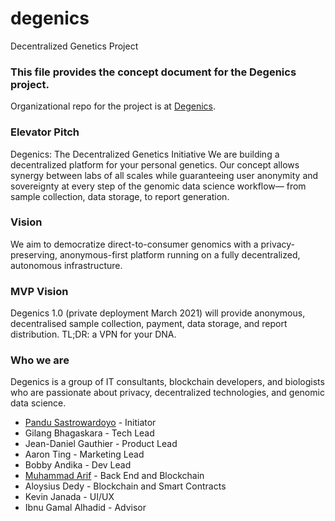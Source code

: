 # degenics
Decentralized Genetics Project

### This file provides the concept document for the Degenics project.

Organizational repo for the project is at [Degenics](github.com/Degenics).

### Elevator Pitch

Degenics: The Decentralized Genetics Initiative
We are building a decentralized platform for your personal genetics.
Our concept allows synergy between labs of all scales while guaranteeing user anonymity and sovereignty at every step of the genomic data science workflow—
from sample collection, data storage, to report generation.

### Vision

We aim to democratize direct-to-consumer genomics with a privacy-preserving, anonymous-first platform running on a fully decentralized, autonomous infrastructure.

### MVP Vision

Degenics 1.0 (private deployment March 2021) will provide anonymous, decentralised sample collection, payment, data storage, and report distribution. 
TL;DR: a VPN for your DNA.

### Who we are

Degenics is a group of IT consultants, blockchain developers, and biologists who are passionate about privacy, decentralized technologies, and genomic data science.

* [Pandu Sastrowardoyo](github.com/Decentricity) - Initiator
* Gilang Bhagaskara - Tech Lead
* Jean-Daniel Gauthier - Product Lead
* Aaron Ting - Marketing Lead
* Bobby Andika - Dev Lead
* [Muhammad Arif](github.com/marcondol) - Back End and Blockchain
* Aloysius Dedy - Blockchain and Smart Contracts
* Kevin Janada - UI/UX
* Ibnu Gamal Alhadid - Advisor

### 
